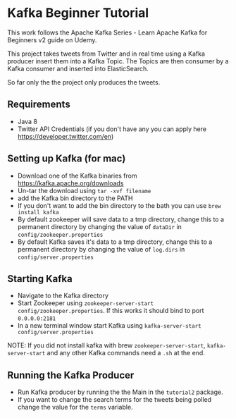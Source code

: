 # Kafka Beginner Tutorial

This work follows the Apache Kafka Series - Learn Apache Kafka for Beginners v2 guide on Udemy.

This project takes tweets from Twitter and in real time using a Kafka producer insert them into a Kafka Topic. The Topics are then consumer by a Kafka consumer and inserted into ElasticSearch.

So far only the the project only produces the tweets.

## Requirements
- Java 8
- Twitter API Credentials (if you don't have any you can apply here https://developer.twitter.com/en)

## Setting up Kafka (for mac)
- Download one of the Kafka binaries from https://kafka.apache.org/downloads
- Un-tar the download using `tar -xvf filename`
- add the Kafka bin directory to the PATH
- If you don't want to add the bin directory to the bath you can use `brew install kafka` 
- By default zookeeper will save data to a tmp directory, change this to a permanent directory by changing the value of `dataDir` in `config/zookeeper.properties`
- By default Kafka saves it's data to a tmp directory, change this to a permanent directory by changing the value of `log.dirs` in `config/server.properties` 
 
## Starting Kafka
- Navigate to the Kafka directory
- Start Zookeeper using `zookeeper-server-start config/zookeeper.properties`. If this works it should bind to port `0.0.0.0:2181`
- In a new terminal window start Kafka using `kafka-server-start config/server.properties`

NOTE: If you did not install kafka with brew `zookeeper-server-start`, `kafka-server-start` and any other Kafka commands need a `.sh` at the end. 

## Running the Kafka Producer
- Run Kafka producer by running the the Main in the `tutorial2` package.
- If you want to change the search terms for the tweets being polled change the value for the `terms` variable.